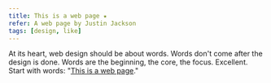 ```yaml
---
title: This is a web page ★
refer: A web page by Justin Jackson
tags: [design, like]
---
```

At its heart, web design should be about words. Words don't come after the design is done. Words are the beginning, the core, the focus. Excellent. Start with words: "[This is a web page](https://justinjackson.ca/words.html)."